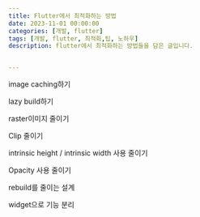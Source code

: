 ```yaml
---
title: Flutter에서 최적화하는 방법
date: 2023-11-01 00:00:00
categories: [개발, flutter]
tags: [개발, flutter, 최적화,팁, 노하우]
description: flutter에서 최적화하는 방법들을 담은 글입니다.


---
```


image caching하기

lazy build하기

raster이미지 줄이기

Clip 줄이기

intrinsic height / intrinsic width 사용 줄이기

Opacity 사용 줄이기

rebuild를 줄이는 설계

widget으로 기능 분리
